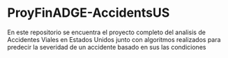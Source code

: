 # ProyFinADGE-AccidentsUS
En este repositorio se encuentra el proyecto completo del analisis de Accidentes Viales en Estados Unidos junto con algoritmos realizados para predecir la severidad de un accidente basado en sus las condiciones
